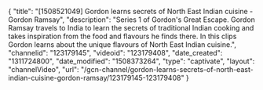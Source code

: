 {
    "title": "[1508521049] Gordon learns secrets of North East Indian cuisine - Gordon Ramsay",
    "description": "Series 1 of Gordon's Great Escape. Gordon Ramsay travels to India to learn the secrets of traditional Indian cooking and takes inspiration from the food and flavours he finds there. In this clips Gordon learns about the unique flavours of North East Indian cuisine.",
    "channelid": "123179145",
    "videoid": "123179408",
    "date_created": "1311724800",
    "date_modified": "1508373264",
    "type": "captivate",
    "layout": "channelVideo",
    "url": "\/gcn-channel\/gordon-learns-secrets-of-north-east-indian-cuisine-gordon-ramsay\/123179145-123179408"
}
